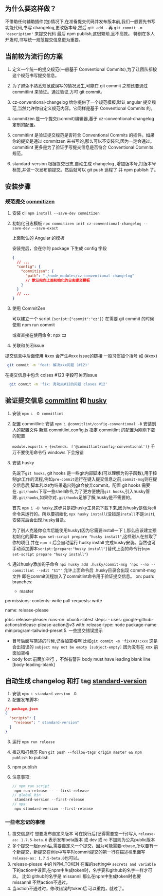 ## 为什么要这样做？

不借助任何辅助插件(包)情况下,在准备提交代码并发布版本前,我们一般要先书写功能代码,书写 changelog,更改版本号,然后 `git add .` 再 `git commit -m 'description'` 来提交代码
最后 npm publish,这很繁琐,且不高效。
特别在多人开发时,书写统一规范提交信息更为重要。

## 当前较为流行的方案

1. 定义一个统一的提交规范(一般基于 Conventional Commits),为了让团队都按这个规范书写提交信息。
2. 为了避免不熟悉规范或误写的情况发生,可能在 git commit 之前还要通过 commitlint 来验证。通过验证,方可 git commit。
3. cz-conventional-changelog 给你提供了一个规范模板,默认 angular 提交规范,当然允许你自定义规范内容。它同样是基于 Conventional Commits 的。
4. commitzen 是一个提交(commit)编辑器,基于 cz-conventional-changelog 定制的配置。
5. commitlint 是验证提交规范是否符合 Conventional Commits 的插件。如果你的提交是通过 commitzen 来书写的,那么可以不安装它,因为一定会通过。commitlint 更多是为了验证手写提交信息是否符合 Conventional Commits 规范。

6. standard-version 根据提交日志,自动生成 changelog ,增加版本号,打版本号标签,并做一次发布前提交。然后就可以 git push 远程了 并 npm publish 了。

## 安装步骤

### 规范提交 [commitizen](https://github.com/commitizen/cz-cli)

1. 安装 cli `npm install --save-dev commitizen`

2. 初始化日志模板 `npx commitizen init cz-conventional-changelog --save-dev --save-exact`

   上面默认的 Angular 的模板

   安装完后，会在你的 package 下生成 config 字段

   ```json
   {
     // ...
     "config": {
       "commitizen": {
         "path": "./node_modules/cz-conventional-changelog"
         // 默认指向上面初始化的日志提交模板
       }
     }
     // ...
   }
   ```

3. 使用 CommitZen

   可以建立一个 script `{script:{"commit":"cz"}}` 在需要 git commit 的时候 使用 npm run commit

   或者直接在使用命令: npx cz

4. 关联和关闭issue

  提交信息中后面使用  #xxx 会产生#xxx issue的链接 一般习惯加个括号  如 (#xxx)
   ```bash
    git commit -m 'feat: 解决xxx问题 (#12)'
   ```
  在提交信息中包含 colses #123 字段可关闭issue
  ```bash
    git commit -m 'fix: 秀功夫#12的问题 closes #12'
  ```



## 验证提交信息 [commitlint](https://github.com/conventional-changelog/commitlint) 和 [husky](https://github.com/typicode/husky)

1. 安装 `npm i -D commitlint`

2. 配置 commitlint:
   安装 `npm i @commitlint/config-conventional -D` 安装别人的配置文件
   新建 commitlint.config.js 指定 commitlint 的配置为刚刚下载的配置

   `module.exports = {extends: ['@commitlint/config-conventional']}` 千万不要使用命令行 windows 下会报错

3. 安装 husky

   先说下`git hooks`, git hooks 是一些git内部脚本(可以理解为钩子函数),用于控制git工作的流程,例如`pre-commit`运行在键入提交信息之前,`commit-msg`则在提交信息后,脚本若以`0`为结果退出则git会放弃commit。配置 git hooks 需要在`.git/hooks`下写一些shell命令,为了更方便使用`git hooks`,引入husky管理`.git/hooks`,如果你对`.git/hooks`足够了解,husky是不需要的。

   首先 `npm i -D husky`,这步只是把husky工具包下载下来,因为husky是做为cli命令来运行的。所以要初始化 `npx husky install`(没错是`install`不是`init`),安装完后会出现.husky目录。

   为了别人克隆你仓库后能使用husky(因为它需要install一下 ),那么应该建立预初始化的脚本 `npm set-script prepare "husky install"`,这样别人在拉取了你的项目,并在 `npm i` 后会自动运行 husky install 完成husky安装。当然也可手动添加脚本`script:{prepare:"husky install"}`替代上面的命令行(`npm set-script prepare "husky install"`)
4. 通过husky添加钩子命令
   `npx husky add .husky/commit-msg 'npx --no -- commitlint --edit "$1"'`
   允许上面命令后 .husky目录会出现 commit-msg文件 即在commit流程加入了commitlint命令用于验证提交信息。
on:
  push:
    branches:
      - master

permissions:
  contents: write
  pull-requests: write

name: release-please

jobs:
  release-please:
    runs-on: ubuntu-latest
    steps:
      - uses: google-github-actions/release-please-action@v3
        with:
          release-type: node
          package-name: miniprogram-tailwind-preset
5. 一些提交错误提示

- 冒号后面写简述的时候,记得加空格啊 比如`git commit -m 'fix(#3):xxx` 这是会出错误的 `subject may not be empty [subject-empty]` 因为没有在 xxx 前面加空格
- body foot 前面加空行 ，不然有警告 body must have leading blank line [body-leading-blank]

## 自动生成 changelog 和打 tag [standard-version](https://github.com/conventional-changelog/standard-version)

1. 安装 `npm i standard-version -D`
2. 配置发布脚本:

```json
// package.json
{
  "scripts": {
    "release": " standard-version"
  }
}
```

3. 运行 `npm run release`

4. 推送和打标签 Run `git push --follow-tags origin master && npm publish` to publish

5. npm publish

6. 注意事项:

   ```js
   // npm run script
    npm run release -- --first-release
   // global bin
    standard-version --first-release
   // npx
    npx standard-version --first-release
   ```


### 一些老忘记的事情

1. 提交信息时 想要发布自定义版本 可在换行后(记得需要空一行)写入 `release-as: 1.7.5-beta.0` 表示发布beta版本 或 dev 或 rc 不加则为公共public版本
2. 多个提交一起push后,需要自定义一个提交，因为可能需要rebase,所以要有一个新提交，新提交在title中写平时commit提交的第一行在描述栏里面写`release-as: 1.7.5-beta.0`也可以。
3. release-please 中的 NPM_TOKEN 在库的setting中 `secrets and variable`下的action中设置,在npm中生成token时，名字要和github的名字一样才可以。
比如 github的名字是 missannil 那么在npm中生成token时也要missannil 不然action不通过。
4. 当action不通过时，修改错误的token后 可以重跑，就过了。